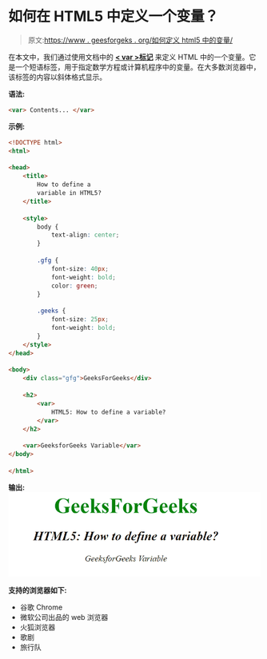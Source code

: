 # 如何在 HTML5 中定义一个变量？

> 原文:[https://www . geesforgeks . org/如何定义 html5 中的变量/](https://www.geeksforgeeks.org/how-to-define-a-variable-in-html5/)

在本文中，我们通过使用文档中的 **[< var >标记](https://www.geeksforgeeks.org/html-var-tag/)** 来定义 HTML 中的一个变量。它是一个短语标签，用于指定数学方程或计算机程序中的变量。在大多数浏览器中，该标签的内容以斜体格式显示。

**语法:**

```html
<var> Contents... </var>
```

**示例:**

```html
<!DOCTYPE html>
<html>

<head>
    <title>
        How to define a
        variable in HTML5?
    </title>

    <style>
        body {
            text-align: center;
        }

        .gfg {
            font-size: 40px;
            font-weight: bold;
            color: green;
        }

        .geeks {
            font-size: 25px;
            font-weight: bold;
        }
    </style>
</head>

<body>
    <div class="gfg">GeeksForGeeks</div>

    <h2>
        <var>
            HTML5: How to define a variable?
        </var>
    </h2>

    <var>GeeksforGeeks Variable</var>
</body>

</html>
```

**输出:**
![](img/a94363ade92bdacfda7349f9ee3bb2b4.png)

**支持的浏览器如下:**

*   谷歌 Chrome
*   微软公司出品的 web 浏览器
*   火狐浏览器
*   歌剧
*   旅行队